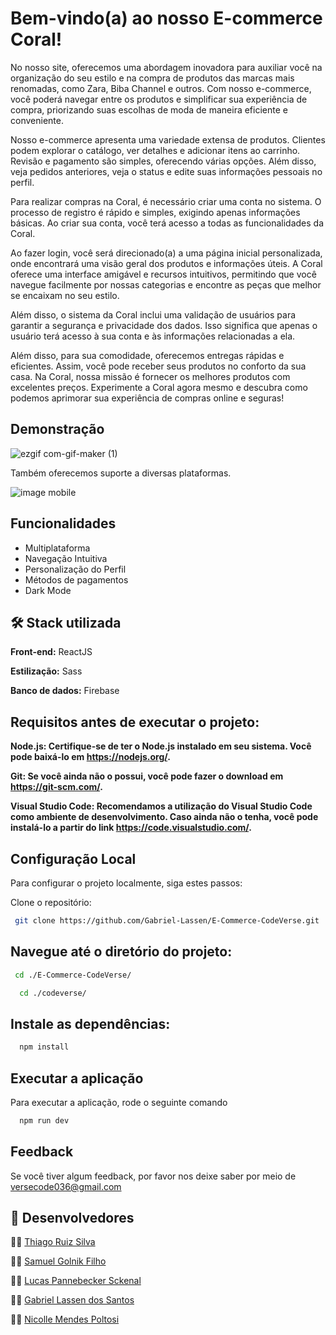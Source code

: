 # Bem-vindo(a) ao nosso E-commerce Coral!

No nosso site, oferecemos uma abordagem inovadora para auxiliar você na organização do seu estilo e na compra de produtos das marcas mais renomadas, como Zara, Biba Channel e outros. Com nosso e-commerce, você poderá navegar entre os produtos e simplificar sua experiência de compra, priorizando suas escolhas de moda de maneira eficiente e conveniente. 

Nosso e-commerce apresenta uma variedade extensa de produtos. Clientes podem explorar o catálogo, ver detalhes e adicionar itens ao carrinho. Revisão e pagamento são simples, oferecendo várias opções. Além disso, veja pedidos anteriores, veja o status e edite suas informações pessoais no perfil.

Para realizar compras na Coral, é necessário criar uma conta no sistema. O processo de registro é rápido e simples, exigindo apenas informações básicas. Ao criar sua conta, você terá acesso a todas as funcionalidades da Coral.

Ao fazer login, você será direcionado(a) a uma página inicial personalizada, onde encontrará uma visão geral dos produtos e informações úteis. A Coral oferece uma interface amigável e recursos intuitivos, permitindo que você navegue facilmente por nossas categorias e encontre as peças que melhor se encaixam no seu estilo.

Além disso, o sistema da Coral inclui uma validação de usuários para garantir a segurança e privacidade dos dados. Isso significa que apenas o usuário terá acesso à sua conta e às informações relacionadas a ela.

Além disso, para sua comodidade, oferecemos entregas rápidas e eficientes. Assim, você pode receber seus produtos no conforto da sua casa. Na Coral, nossa missão é fornecer os melhores produtos com excelentes preços. Experimente a Coral agora mesmo e descubra como podemos aprimorar sua experiência de compras online e seguras!


## Demonstração

![ezgif com-gif-maker (1)](https://github.com/Gabriel-Lassen/E-Commerce-CodeVerse/assets/129431734/f9dab25b-75f1-4f45-b1cb-ab79f42f07ca)

Também oferecemos suporte a diversas plataformas.

![image mobile](https://github.com/Gabriel-Lassen/E-Commerce-CodeVerse/assets/129431734/172fc64c-7c93-4559-88bf-4635801eff47)
## Funcionalidades

- Multiplataforma
- Navegação Intuitiva
- Personalização do Perfil
- Métodos de pagamentos
- Dark Mode


## 🛠 Stack utilizada

**Front-end:** ReactJS

**Estilização:** Sass

**Banco de dados:** Firebase

## Requisitos antes de executar o projeto: 

**Node.js: Certifique-se de ter o Node.js instalado em seu sistema. Você pode baixá-lo em https://nodejs.org/.**

**Git: Se você ainda não o possui, você pode fazer o download em https://git-scm.com/.**

**Visual Studio Code: Recomendamos a utilização do Visual Studio Code como ambiente de desenvolvimento. Caso ainda não o tenha, você pode instalá-lo a partir do link https://code.visualstudio.com/.**


## Configuração Local

Para configurar o projeto localmente, siga estes passos:

 Clone o repositório:

```bash
 git clone https://github.com/Gabriel-Lassen/E-Commerce-CodeVerse.git
```


## Navegue até o diretório do projeto:

```bash
 cd ./E-Commerce-CodeVerse/
```
```bash
  cd ./codeverse/
```

## Instale as dependências:

```bash
  npm install
```

## Executar a aplicação

Para executar a aplicação, rode o seguinte comando

```bash
  npm run dev
```


## Feedback

Se você tiver algum feedback, por favor nos deixe saber por meio de versecode036@gmail.com


## 🚀 Desenvolvedores
👩‍💻  [ Thiago Ruiz Silva](https://github.com/ThiagoRuizSilva)

👩‍💻  [ Samuel Golnik Filho](https://github.com/samuelgolnik)

👩‍💻  [ Lucas Pannebecker Sckenal](https://github.com/LucasSckenal)

👩‍💻  [ Gabriel Lassen dos Santos](https://github.com/Gabriel-Lassen)

👩‍💻  [ Nicolle Mendes Poltosi ](https://github.com/NicolleMP)

